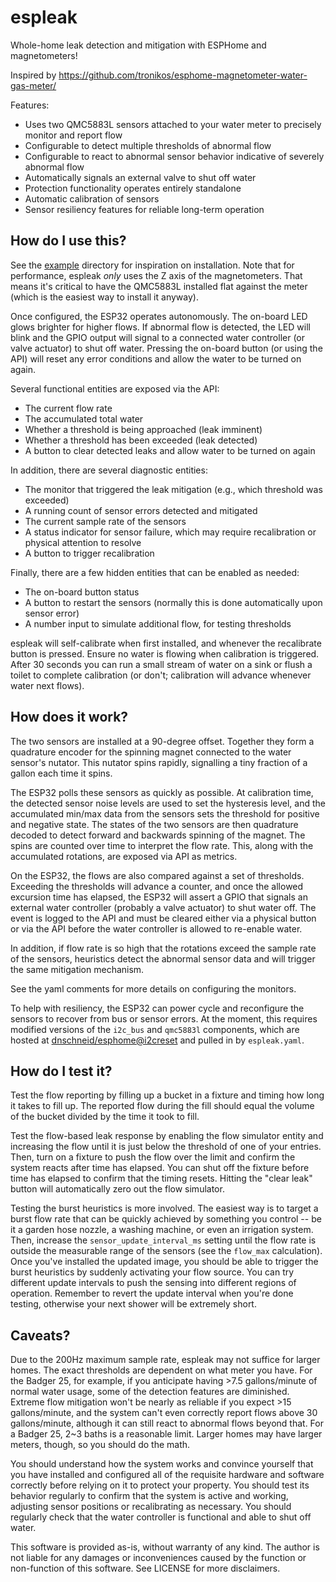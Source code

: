 # espleak

Whole-home leak detection and mitigation with ESPHome and magnetometers!

Inspired by https://github.com/tronikos/esphome-magnetometer-water-gas-meter/

Features:
 * Uses two QMC5883L sensors attached to your water meter to precisely monitor and report flow
 * Configurable to detect multiple thresholds of abnormal flow
 * Configurable to react to abnormal sensor behavior indicative of severely abnormal flow
 * Automatically signals an external valve to shut off water
 * Protection functionality operates entirely standalone
 * Automatic calibration of sensors
 * Sensor resiliency features for reliable long-term operation


## How do I use this?

See the [example](example) directory for inspiration on installation. Note that for performance, espleak *only* uses the
Z axis of the magnetometers.  That means it's critical to have the QMC5883L installed flat against the meter (which is
the easiest way to install it anyway).

Once configured, the ESP32 operates autonomously. The on-board LED glows brighter for higher flows. If abnormal flow is
detected, the LED will blink and the GPIO output will signal to a connected water controller (or valve actuator) to shut
off water. Pressing the on-board button (or using the API) will reset any error conditions and allow the water to be
turned on again.

Several functional entities are exposed via the API:
 * The current flow rate
 * The accumulated total water
 * Whether a threshold is being approached (leak imminent)
 * Whether a threshold has been exceeded (leak detected)
 * A button to clear detected leaks and allow water to be turned on again

In addition, there are several diagnostic entities:
 * The monitor that triggered the leak mitigation (e.g., which threshold was exceeded)
 * A running count of sensor errors detected and mitigated
 * The current sample rate of the sensors
 * A status indicator for sensor failure, which may require recalibration or physical attention to resolve
 * A button to trigger recalibration

Finally, there are a few hidden entities that can be enabled as needed:
 * The on-board button status
 * A button to restart the sensors (normally this is done automatically upon sensor error)
 * A number input to simulate additional flow, for testing thresholds

espleak will self-calibrate when first installed, and whenever the recalibrate button is pressed. Ensure no water is
flowing when calibration is triggered. After 30 seconds you can run a small stream of water on a sink or flush a toilet
to complete calibration (or don't; calibration will advance whenever water next flows).


## How does it work?

The two sensors are installed at a 90-degree offset. Together they form a quadrature encoder for the spinning magnet
connected to the water sensor's nutator.  This nutator spins rapidly, signalling a tiny fraction of a gallon each time
it spins.

The ESP32 polls these sensors as quickly as possible. At calibration time, the detected sensor noise levels are used to
set the hysteresis level, and the accumulated min/max data from the sensors sets the threshold for positive and negative
state. The states of the two sensors are then quadrature decoded to detect forward and backwards spinning of the magnet.
The spins are counted over time to interpret the flow rate. This, along with the accumulated rotations, are exposed via
API as metrics.

On the ESP32, the flows are also compared against a set of thresholds. Exceeding the thresholds will advance a counter,
and once the allowed excursion time has elapsed, the ESP32 will assert a GPIO that signals an external water controller
(probably a valve actuator) to shut water off. The event is logged to the API and must be cleared either via a physical
button or via the API before the water controller is allowed to re-enable water.

In addition, if flow rate is so high that the rotations exceed the sample rate of the sensors, heuristics detect the
abnormal sensor data and will trigger the same mitigation mechanism.

See the yaml comments for more details on configuring the monitors.

To help with resiliency, the ESP32 can power cycle and reconfigure the sensors to recover from bus or sensor errors. At
the moment, this requires modified versions of the `i2c_bus` and `qmc5883l` components, which are hosted at
[dnschneid/esphome@i2creset](https://github.com/dnschneid/esphome/tree/i2creset) and pulled in by `espleak.yaml`.


## How do I test it?

Test the flow reporting by filling up a bucket in a fixture and timing how long it takes to fill up. The reported flow
during the fill should equal the volume of the bucket divided by the time it took to fill.

Test the flow-based leak response by enabling the flow simulator entity and increasing the flow until it is just below
the threshold of one of your entries. Then, turn on a fixture to push the flow over the limit and confirm the system
reacts after time has elapsed. You can shut off the fixture before time has elapsed to confirm that the timing resets.
Hitting the "clear leak" button will automatically zero out the flow simulator.

Testing the burst heuristics is more involved. The easiest way is to target a burst flow rate that can be quickly
achieved by something you control -- be it a garden hose nozzle, a washing machine, or even an irrigation system. Then,
increase the `sensor_update_interval_ms` setting until the flow rate is outside the measurable range of the sensors (see
the `flow_max` calculation). Once you've installed the updated image, you should be able to trigger the burst heuristics
by suddenly activating your flow source. You can try different update intervals to push the sensing into different
regions of operation. Remember to revert the update interval when you're done testing, otherwise your next shower will
be extremely short.


## Caveats?

Due to the 200Hz maximum sample rate, espleak may not suffice for larger homes. The exact thresholds are dependent on
what meter you have. For the Badger 25, for example, if you anticipate having >7.5 gallons/minute of normal water usage,
some of the detection features are diminished. Extreme flow mitigation won't be nearly as reliable if you expect >15
gallons/minute, and the system can't even correctly report flows above 30 gallons/minute, although it can still react to
abnormal flows beyond that. For a Badger 25, 2~3 baths is a reasonable limit. Larger homes may have larger meters,
though, so you should do the math.

You should understand how the system works and convince yourself that you have installed and configured all of the
requisite hardware and software correctly before relying on it to protect your property. You should test its behavior
regularly to confirm that the system is active and working, adjusting sensor positions or recalibrating as necessary.
You should regularly check that the water controller is functional and able to shut off water.

This software is provided as-is, without warranty of any kind. The author is not liable for any damages or inconveniences caused by the function or non-function of this software. See
LICENSE for more disclaimers.
